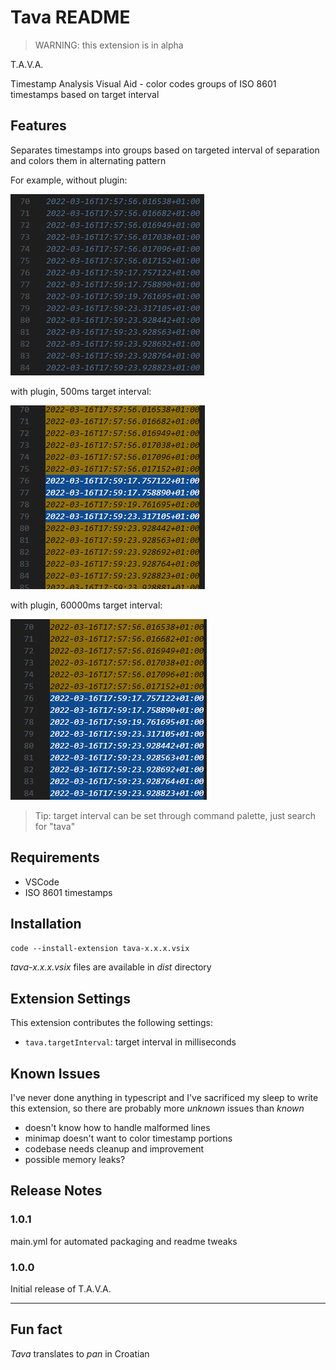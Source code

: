 # Tava README

>WARNING: this extension is in alpha

T.A.V.A.

Timestamp Analysis Visual Aid - color codes groups of ISO 8601 timestamps based on target interval


## Features

Separates timestamps into groups based on targeted interval of separation and colors them in alternating pattern

For example, without plugin:

![example with plugin](images/022458.png)

with plugin, 500ms target interval:

![example without plugin](images/020900.png)

with plugin, 60000ms target interval:

![example without plugin](images/022752.png)

> Tip: target interval can be set through command palette, just search for "tava"

## Requirements

- VSCode
- ISO 8601 timestamps

## Installation

`code --install-extension tava-x.x.x.vsix`

_tava-x.x.x.vsix_ files are available in _dist_ directory

## Extension Settings

This extension contributes the following settings:

* `tava.targetInterval`: target interval in milliseconds

## Known Issues

I've never done anything in typescript and I've sacrificed my sleep to write this extension, so there are probably more _unknown_ issues than _known_

- doesn't know how to handle malformed lines
- minimap doesn't want to color timestamp portions
- codebase needs cleanup and improvement
- possible memory leaks?

## Release Notes

### 1.0.1

main.yml for automated packaging and readme tweaks

### 1.0.0

Initial release of T.A.V.A.


---

## Fun fact

_Tava_ translates to _pan_ in Croatian